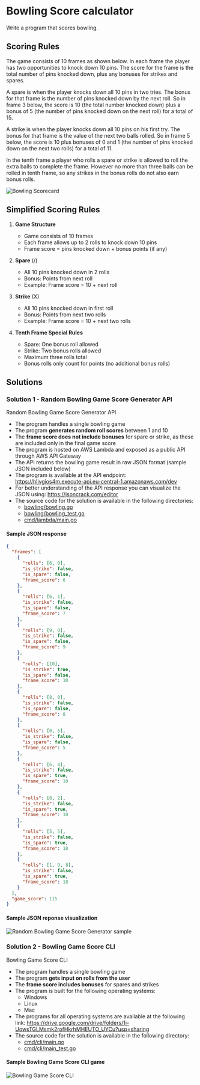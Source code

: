 # Bowling Score calculator

Write a program that scores bowling.

## Scoring Rules
 
The game consists of 10 frames as shown below.  In each frame the player has two opportunities to knock down 10 pins.  The score for the frame is the total number of pins knocked down, plus any bonuses for strikes and spares.

A spare is when the player knocks down all 10 pins in two tries.  The bonus for that frame is the number of pins knocked down by the next roll.  So in frame 3 below, the score is 10 (the total number knocked down) plus a bonus of 5 (the number of pins knocked down on the next roll) for a total of 15.  

A strike is when the player knocks down all 10 pins on his first try.  The bonus for that frame is the value of the next two balls rolled.  So in frame 5 below, the score is 10 plus bonuses of 0 and 1 (the number of pins knocked down on the next two rolls) for a total of 11.

In the tenth frame a player who rolls a spare or strike is allowed to roll the extra balls to complete the frame.  However no more than three balls can be rolled in tenth frame, so any strikes in the bonus rolls do not also earn bonus rolls.

![Bowling Scorecard](assets/exercise.png)

## Simplified Scoring Rules

1. **Game Structure**
   - Game consists of 10 frames
   - Each frame allows up to 2 rolls to knock down 10 pins
   - Frame score = pins knocked down + bonus points (if any)

2. **Spare** (/)
   - All 10 pins knocked down in 2 rolls
   - Bonus: Points from next roll
   - Example: Frame score = 10 + next roll

3. **Strike** (X)
   - All 10 pins knocked down in first roll
   - Bonus: Points from next two rolls
   - Example: Frame score = 10 + next two rolls

4. **Tenth Frame Special Rules**
   - Spare: One bonus roll allowed
   - Strike: Two bonus rolls allowed
   - Maximum three rolls total
   - Bonus rolls only count for points (no additional bonus rolls)

## Solutions

### Solution 1 - Random Bowling Game Score Generator API

Random Bowling Game Score Generator API
- The program handles a single bowling game
- The program **generates random roll scores** between 1 and 10
- The **frame score does not include bonuses** for spare or strike, as these are included only in the final game score
- The program is hosted on AWS Lambda and exposed as a public API through AWS API Gateway
- The API returns the bowling game result in raw JSON format (sample JSON included below)
- The program is available at the API endpoint: https://hljvgios4m.execute-api.eu-central-1.amazonaws.com/dev
- For better understanding of the API response you can visualize the JSON using: https://jsoncrack.com/editor
- The source code for the solution is available in the following directories:
   - [bowling/bowling.go](https://github.com/bartlomiej-jedrol/pr11-bowling-exercise/blob/7eb5beb8eade17751415ebcbf8608d29ab101ce3/bowling/bowling.go)
   - [bowling/bowling_test.go](https://github.com/bartlomiej-jedrol/pr11-bowling-exercise/blob/7cb35ba8b61b2829e28c8f5a7e6bbd4cdee559b4/bowling/bowling_test.go)
   - [cmd/lambda/main.go](https://github.com/bartlomiej-jedrol/pr11-bowling-exercise/tree/7eb5beb8eade17751415ebcbf8608d29ab101ce3/cmd/lambda)

#### Sample JSON response
```JSON
{
  "frames": [
    {
      "rolls": [6, 0],
      "is_strike": false,
      "is_spare": false,
      "frame_score": 6
    },
    {
      "rolls": [6, 1],
      "is_strike": false,
      "is_spare": false,
      "frame_score": 7
    },
    {
      "rolls": [9, 0],
      "is_strike": false,
      "is_spare": false,
      "frame_score": 9
    },
    {
      "rolls": [10],
      "is_strike": true,
      "is_spare": false,
      "frame_score": 10
    },
    {
      "rolls": [8, 0],
      "is_strike": false,
      "is_spare": false,
      "frame_score": 8
    },
    {
      "rolls": [0, 5],
      "is_strike": false,
      "is_spare": false,
      "frame_score": 5
    },
    {
      "rolls": [6, 4],
      "is_strike": false,
      "is_spare": true,
      "frame_score": 10
    },
    {
      "rolls": [8, 2],
      "is_strike": false,
      "is_spare": true,
      "frame_score": 10
    },
    {
      "rolls": [5, 5],
      "is_strike": false,
      "is_spare": true,
      "frame_score": 10
    },
    {
      "rolls": [1, 9, 8],
      "is_strike": false,
      "is_spare": true,
      "frame_score": 18
    }
  ],
  "game_score": 115
}
```

#### Sample JSON reponse visualization
![Random Bowling Game Score Generator sample](assets/random_bowling_game_score_generator_sample.png)
   
### Solution 2 - Bowling Game Score CLI

Bowling Game Score CLI
- The program handles a single bowling game
- The program **gets input on rolls from the user**
- The **frame score includes bonuses** for spares and strikes
- The program is built for the following operating systems:
   - Windows
   - Linux
   - Mac
- The programs for all operating systems are available at the following link: https://drive.google.com/drive/folders/1i-UowsTGLMsmk2rofHkrhMHEUTO_UYCu?usp=sharing
- The source code for the solution is available in the following directory:
   - [cmd/cli/main.go](https://github.com/bartlomiej-jedrol/pr11-bowling-exercise/blob/7eb5beb8eade17751415ebcbf8608d29ab101ce3/cmd/cli/main.go)
   - [cmd/cli/main_test.go](https://github.com/bartlomiej-jedrol/pr11-bowling-exercise/blob/7cb35ba8b61b2829e28c8f5a7e6bbd4cdee559b4/cmd/cli/main_test.go)

#### Sample Bowling Game Score CLI game
![Bowling Game Score CLI](assets/bowling_game_score_cli_sample.png)
